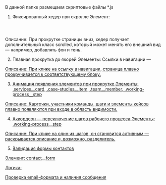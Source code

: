 В данной папке размещаем скриптовые файлы *.js

1. Фиксированный хедер при скролле
Элемент: <header class="header">

Описание: При прокрутке страницы вниз, хедер получает дополнительный класс scrolled, который может менять его внешний вид — например, добавлять фон и тень.


2. Плавная прокрутка до якорей
Элементы: Ссылки в навигации — <a href="#section-id" class="nav__menu-link">

Описание: При клике на ссылку в навигации, страница плавно прокручивается к соответствующему блоку.


3. Анимация появления элементов при прокрутке
Элементы: .services__card, .case-studies__item, .team__member, .working-process__step

Описание: Карточки, участники команды, шаги и элементы кейсов плавно появляются при входе в область видимости.


4. Аккордеон — переключение шагов рабочего процесса
Элементы: .working-process__step

Описание: При клике на один из шагов, он становится активным — раскрывается описание и, возможно, разделитель.



5. Валидация формы контактов

Элемент: contact__form

Логика:

Проверка email-формата и наличия сообщения 
